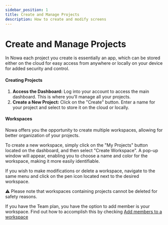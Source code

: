 ```yaml
---
sidebar_position: 1
title: Create and Manage Projects
description: How to create and modify screens
---
```


# Create and Manage Projects

In Nowa each project you create is essentially an app, which can be stored either on the cloud for easy access from anywhere or locally on your device for added security and control.

#### Creating Projects

1.  **Access the Dashboard:** Log into your account to access the main dashboard. This is where you'll manage all your projects.
2. **Create a New Project:** Click on the "Create" button. Enter a name for your project and select to store it on the cloud or locally.

#### Workspaces

Nowa offers you the opportunity to create multiple workspaces, allowing for better organization of your projects.

To create a new workspace, simply click on the "My Projects" button located on the dashboard, and then select "Create Workspace". A pop-up window will appear, enabling you to choose a name and color for the workspace, making it more easily identifiable.

If you wish to make modifications or delete a workspace, navigate to the same menu and click on the pen icon located next to the desired workspace.

⚠️ Please note that workspaces containing projects cannot be deleted for safety reasons.

If you have the Team plan, you have the option to add member is your workspace. Find out how to accomplish this by checking [Add members to a workspace](../collaboration/adding_members.md)

